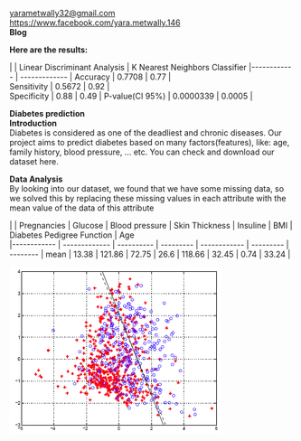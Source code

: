 
<yarametwally32@gmail.com>  
<https://www.facebook.com/yara.metwally.146>    
**Blog**  

**Here are the results:** 

 |               |  	Linear Discriminant Analysis | K Nearest Neighbors Classifier
|------------ | ------------- |
Accuracy      |	               0.7708     |          	0.77             |      
Sensitivity  |  	0.5672  |     	0.92   |  
Specificity  |  	0.88  |  	0.49  | 
P-value(CI 95%) |  	0.0000339 |  	0.0005  |

**Diabetes prediction**   
**Introduction**    
Diabetes is considered as one of the deadliest and chronic diseases. Our project aims to predict diabetes based on many factors(features), like: age, family history, blood pressure, ... etc. You can check and download our dataset here.

**Data Analysis**   
By looking into our dataset, we found that we have some missing data, so we solved this by replacing these missing values in each attribute with the mean value of the data of this attribute


 |      | Pregnancies | Glucose | Blood pressure | Skin Thickness | Insuline | BMI |	Diabetes Pedigree Function |	Age   
|------------ | ------------- | ---------- | --------- | ------------ | --------- | -------- | 
mean | 13.38 | 	121.86 | 	72.75 | 	26.6 | 	118.66 | 	32.45 | 	0.74 | 	33.24 |  

    
![Image of Yaktocat](https://github.com/yara7/yara.git.io/blob/master/LDA.gif)


